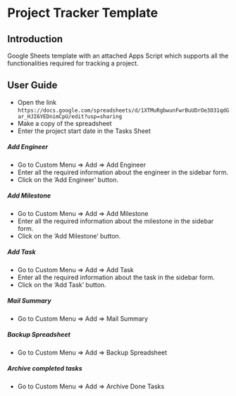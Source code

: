 # Project Tracker Template

## Introduction 
 Google Sheets template with an attached Apps Script which supports all the functionalities required for tracking a project.
 
## User Guide

- Open the link ```https://docs.google.com/spreadsheets/d/1XTMuRgbwunFwrBuUDrOe3O31qdGar_HJI6YEDnimCpU/edit?usp=sharing```
- Make a copy of the spreadsheet 
- Enter the project start date in the Tasks Sheet

##### Add Engineer
- Go to Custom Menu => Add => Add Engineer
- Enter all the required information about the engineer in the sidebar form.
- Click on the ‘Add Engineer’ button.

##### Add Milestone
- Go to Custom Menu => Add => Add Milestone
- Enter all the required information about the milestone in the sidebar form.
- Click on the ‘Add Milestone’ button.

##### Add Task
- Go to Custom Menu => Add => Add Task
- Enter all the required information about the task in the sidebar form.
- Click on the ‘Add Task’ button.

##### Mail Summary
- Go to Custom Menu => Add => Mail Summary

##### Backup Spreadsheet
- Go to Custom Menu => Add => Backup Spreadsheet

##### Archive completed tasks
- Go to Custom Menu => Add => Archive Done Tasks